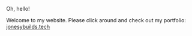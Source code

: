 Oh, hello!

Welcome to my website. Please click around and check out my portfolio: [jonesybuilds.tech](https://jonesybuilds.tech/)



